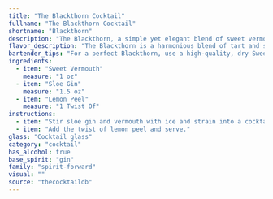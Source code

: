 ```yaml
---
title: "The Blackthorn Cocktail"
fullname: "The Blackthorn Cocktail"
shortname: "Blackthorn"
description: "The Blackthorn, a simple yet elegant blend of sweet vermouth, sloe gin, and lemon peel, belongs to the classic *Old Fashioned* family. Its origin remains shrouded in mystery, but its bold, bittersweet character likely emerged from the rich history of British cocktail culture. "
flavor_description: "The Blackthorn is a harmonious blend of tart and sweet. The sweet vermouth provides a rich, herbal backbone, while the sloe gin brings a deep, plummy sweetness with a subtle hint of bitterness. The lemon peel adds a refreshing, citrusy zing that balances the richness, creating a complex and intriguing flavor profile that is both sophisticated and approachable. "
bartender_tips: "For a perfect Blackthorn, use a high-quality, dry Sweet Vermouth for balance.  Chill both the vermouth and sloe gin before mixing.  Ensure the lemon peel is zested, not muddled, to avoid bitterness.  Use a good quality sloe gin, as its flavor is key.  Stir, don't shake, to keep the cocktail elegant and maintain the vermouth's aromatic complexity. "
ingredients:
  - item: "Sweet Vermouth"
    measure: "1 oz"
  - item: "Sloe Gin"
    measure: "1.5 oz"
  - item: "Lemon Peel"
    measure: "1 Twist Of"
instructions:
  - item: "Stir sloe gin and vermouth with ice and strain into a cocktail glass."
  - item: "Add the twist of lemon peel and serve."
glass: "Cocktail glass"
category: "cocktail"
has_alcohol: true
base_spirit: "gin"
family: "spirit-forward"
visual: ""
source: "thecocktaildb"
---
```


